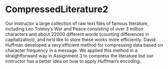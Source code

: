 # CompressedLiterature2
Our instructor a large collection of raw text files of famous literature, including Leo Tolstoy’s War and Peace consisting of over 3 million characters and about 22000 different words (counting differences in capitalization), and he’d like to store these works more efficiently. David Huffman developed a very efficient method for compressing data based on character frequency in a message. We applied this method in a straightforward way in Assignment 3 to compress the literature but our instructor has a better idea on how to apply Huffman’s encoding.

